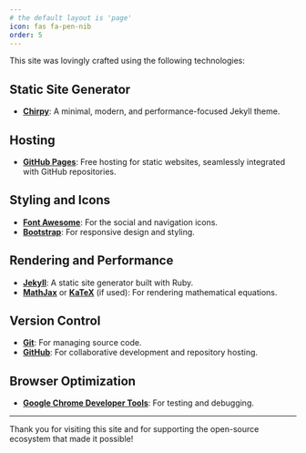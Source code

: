 ```yaml
---
# the default layout is 'page'
icon: fas fa-pen-nib
order: 5
---
```



This site was lovingly crafted using the following technologies:

## Static Site Generator
- **[Chirpy](https://github.com/cotes2020/jekyll-theme-chirpy)**: A minimal, modern, and performance-focused Jekyll theme.

## Hosting
- **[GitHub Pages](https://pages.github.com/)**: Free hosting for static websites, seamlessly integrated with GitHub repositories.

## Styling and Icons
- **[Font Awesome](https://fontawesome.com/)**: For the social and navigation icons.
- **[Bootstrap](https://getbootstrap.com/)**: For responsive design and styling.

## Rendering and Performance
- **[Jekyll](https://jekyllrb.com/)**: A static site generator built with Ruby.
- **[MathJax](https://www.mathjax.org/)** or **[KaTeX](https://katex.org/)** (if used): For rendering mathematical equations.

## Version Control
- **[Git](https://git-scm.com/)**: For managing source code.
- **[GitHub](https://github.com/)**: For collaborative development and repository hosting.

## Browser Optimization
- **[Google Chrome Developer Tools](https://developer.chrome.com/docs/devtools/)**: For testing and debugging.

---

Thank you for visiting this site and for supporting the open-source ecosystem that made it possible!

